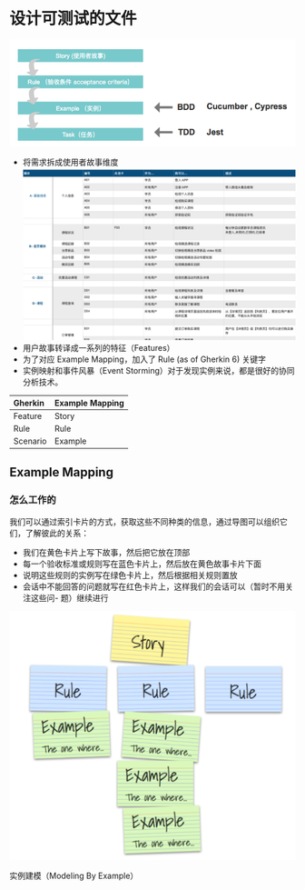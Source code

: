# 设计可测试的文件


![](../.vuepress/public/img/work01.png)


- 将需求拆成使用者故事维度
![](../.vuepress/public/img/work02.png)
- 用户故事转译成一系列的特征（Features）
- 为了对应 Example Mapping，加入了 Rule (as of Gherkin 6) 关键字
- 实例映射和事件风暴（Event Storming）对于发现实例来说，都是很好的协同分析技术。

|Gherkin|Example Mapping|
|:---|:---|
|Feature|Story|
|Rule|Rule|
|Scenario|Example|

## Example Mapping
### 怎么工作的
我们可以通过索引卡片的方式，获取这些不同种类的信息，通过导图可以组织它们，了解彼此的关系：
- 我们在黄色卡片上写下故事，然后把它放在顶部
- 每一个验收标准或规则写在蓝色卡片上，然后放在黄色故事卡片下面
- 说明这些规则的实例写在绿色卡片上，然后根据相关规则置放
- 会话中不能回答的问题就写在红色卡片上，这样我们的会话可以（暂时不用关注这些问- 题）继续进行

![](../.vuepress/public/img/WechatIMG256.png)


实例建模（Modeling By Example）
